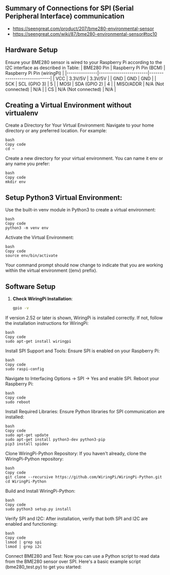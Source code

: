 ## Summary of Connections for SPI (Serial Peripheral Interface) communication
* https://seengreat.com/product/207/bme280-environmental-sensor
* https://seengreat.com/wiki/87/bme280-environmental-sensor#toc10

## Hardware Setup
Ensure your BME280 sensor is wired to your Raspberry Pi according to the I2C interface as described in Table:
| BME280 Pin    | Raspberry Pi Pin (BCM) | Raspberry Pi Pin (wiringPi) |
|---------------|------------------------|-----------------------------|
| VCC           | 3.3V/5V                | 3.3V/5V                     |
| GND           | GND                    | GND                         |
| SCK           | SCL (GPIO 3)           | 5                           |
| MOSI          | SDA (GPIO 2)           | 4                           |
| MISO/ADDR     | N/A (Not connected)    | N/A                         |
| CS            | N/A (Not connected)    | N/A                         |


## Creating a Virtual Environment without virtualenv
Create a Directory for Your Virtual Environment:
Navigate to your home directory or any preferred location. For example:
```
bash
Copy code
cd ~
```
Create a new directory for your virtual environment. You can name it env or any name you prefer:
```
bash
Copy code
mkdir env
```
## Setup Python3 Virtual Environment:
Use the built-in venv module in Python3 to create a virtual environment:
```
bash
Copy code
python3 -m venv env
```
Activate the Virtual Environment:
```
bash
Copy code
source env/bin/activate
```
Your command prompt should now change to indicate that you are working within the virtual environment ((env) prefix).

## Software Setup

1. **Check WiringPi Installation**:
   ```bash
   gpio -v


If version 2.52 or later is shown, WiringPi is installed correctly. If not, follow the installation instructions for WiringPi:
```
bash
Copy code
sudo apt-get install wiringpi
```
Install SPI Support and Tools:
Ensure SPI is enabled on your Raspberry Pi:
```
bash
Copy code
sudo raspi-config
```
Navigate to Interfacing Options -> SPI -> Yes and enable SPI. Reboot your Raspberry Pi:
```
bash
Copy code
sudo reboot
```
Install Required Libraries:
Ensure Python libraries for SPI communication are installed:
```
bash
Copy code
sudo apt-get update
sudo apt-get install python3-dev python3-pip
pip3 install spidev
```
Clone WiringPi-Python Repository:
If you haven't already, clone the WiringPi-Python repository:
```
bash
Copy code
git clone --recursive https://github.com/WiringPi/WiringPi-Python.git
cd WiringPi-Python
```
Build and Install WiringPi-Python:
```
bash
Copy code
sudo python3 setup.py install
```
Verify SPI and I2C:
After installation, verify that both SPI and I2C are enabled and functioning:
```
bash
Copy code
lsmod | grep spi
lsmod | grep i2c
```
Connect BME280 and Test:
Now you can use a Python script to read data from the BME280 sensor over SPI. Here's a basic example script (bme280_test.py) to get you started:

